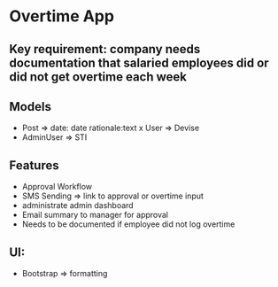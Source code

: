 # Overtime App

## Key requirement: company needs documentation that salaried employees did or did not get overtime each week

## Models

- Post => date: date rationale:text
  x User => Devise
- AdminUser => STI

## Features

- Approval Workflow
- SMS Sending => link to approval or overtime input
- administrate admin dashboard
- Email summary to manager for approval
- Needs to be documented if employee did not log overtime

## UI:

- Bootstrap => formatting
